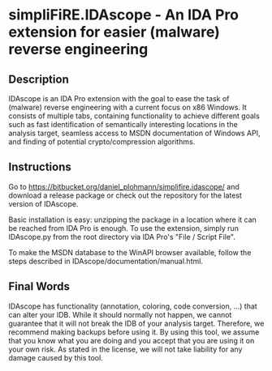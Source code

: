simpliFiRE.IDAscope - An IDA Pro extension for easier (malware) reverse engineering
===================================================================================

Description
-----------

IDAscope is an IDA Pro extension with the goal to ease the task of (malware) reverse engineering with a current focus on x86 Windows. It consists of multiple tabs, containing functionality to achieve different goals such as fast identification of semantically interesting locations in the analysis target, seamless access to MSDN documentation of Windows API, and finding of potential crypto/compression algorithms.

Instructions
------------

Go to https://bitbucket.org/daniel_plohmann/simplifire.idascope/ and download a release package or check out the repository for the latest version of IDAscope. 

Basic installation is easy: unzipping the package in a location where it can be reached from IDA Pro is enough. To use the extension, simply run IDAscope.py from the root directory via IDA Pro's "File / Script File". 

To make the MSDN database to the WinAPI browser available, follow the steps described in IDAscope/documentation/manual.html.

Final Words
-----------

IDAscope has functionality (annotation, coloring, code conversion, ...) that can alter your IDB. While it should normally not happen, we cannot guarantee that it will not break the IDB of your analysis target. Therefore, we recommend making backups before using it. By using this tool, we assume that you know what you are doing and you accept that you are using it on your own risk. As stated in the license, we will not take liability for any damage caused by this tool.
